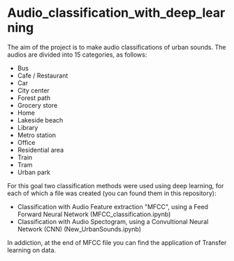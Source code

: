 # Audio_classification_with_deep_learning

The aim of the project is to make audio classifications of urban sounds. The audios are divided into 15 categories, as follows:
- Bus
- Cafe / Restaurant
- Car
- City center
- Forest path
- Grocery store
- Home
- Lakeside beach
- Library
- Metro station
- Office
- Residential area
- Train
- Tram
- Urban park

For this goal two classification methods were used using deep learning, for each of which a file was created (you can found them in this repository):
- Classification with Audio Feature extraction "MFCC", using a Feed Forward Neural Network (MFCC_classification.ipynb)
- Classification with Audio Spectogram, using a Convultional Neural Network (CNN) (New_UrbanSounds.ipynb)

In addiction, at the end of MFCC file you can find the application of Transfer learning on data.
